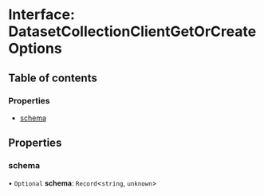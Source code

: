 # Interface: DatasetCollectionClientGetOrCreateOptions

## Table of contents

### Properties

- [schema](DatasetCollectionClientGetOrCreateOptions.md#schema)

## Properties

### <a id="schema" name="schema"></a> schema

• `Optional` **schema**: `Record`<`string`, `unknown`\>
